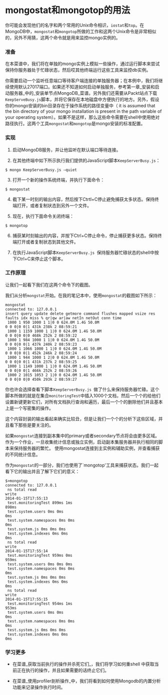 # mongostat和mongotop的用法

你可能会发现他们的名字和两个常用的Unix命令相识，`iostat`和`top`。在MongoDB中，`mongostat`和`mongotop`所做的工作和这两个Unix命令是非常相似的，另外不用猜，这两个命令就是用来监控mongo实例的。


### 准备 ###
在本菜谱中，我们将在单独的mongo实例上模拟一些操作，通过运行脚本来尝试保持你服务器处于忙碌状态，然后哎其他终端运行这些工具来监控db实例。

你需要启动一个监听任意端口等待客户端连接的单独服务器；在本例中，我们将继续使用默认27017端口。如果还不知道如何启动单独服务，参考第一章_安装和启动服务器_中的_安装单节点MongoDB_菜谱。另外我们还需要从Packt站点下载`KeepServeBusy.js`脚本，并将它保存在本地磁盘中方便执行的地方。另外，假设你的mongo安装的bin目录存在于操作系统的路径变量中（ it is assumed that the bin directory of your mongo installation
is present in the path variable of your operating system）。如果不是这样，那么这些命令需要在shell中使用绝对路径执行。这两个工具`mongostat`和`mongotop`是mongo安装的标准配置。


### 实现 ###
1. 启动MongoDB服务，并让他监听在默认端口等待连接。

2. 在其他终端中如下所示执行我们提供的JavaScript脚本`KeepServerBusy.js`：
```
$ mongo KeepServerBusy.js –quiet
```

3. 打开一个新的操作系统终端，并执行下面命令：
```
$ mongostat
```

4. 截下某一时刻的输出内容，然后按下Ctrtl+C停止避免捕获太多状态。保持终端打开，或者复制状态到另外一个文件。

5. 现在，执行下面命令关闭终端：
```
$ mongotop
```

6. 捕获某时刻输出的内容，并按下Ctrl+C停止命令，停止捕获更多状态。保持终端打开或者复制状态到其他文件。

7. 在执行JavaScript脚本`KeepServerBusy.js `保持服务器忙碌状态的shell中按下Ctrl+C来停止这个脚本。


### 工作原理 ###
让我们一起看下我们在这两个命令下的截图。

我们从分析`mongstat`开始。在我的笔记本中，使用`mongostat`的截图如下所示：
```
mongostat
connected to: 127.0.0.1
insert query update delete getmore command flushes mapped vsize res
faults idx miss % qr|qw ar|aw netIn netOut conn time
 1000 1 950 1000 1 1|0 0 624.0M 1.4G 50.0M
0 0 0|0 0|1 431k 238k 2 08:59:21
 1000 1 1159 1000 1 1|0 0 624.0M 1.4G 50.0M
0 0 0|0 0|0 468k 252k 2 08:59:22
 1000 1 984 1000 1 1|0 0 624.0M 1.4G 50.0M
0 0 0|0 0|1 437k 240k 2 08:59:23
 1000 1 1066 1000 1 1|0 0 624.0M 1.4G 50.0M
0 0 0|0 0|1 452k 246k 2 08:59:24
 1000 1 944 1000 1 2|0 0 624.0M 1.4G 50.0M
0 0 0|0 0|1 431k 237k 2 08:59:25
 1000 1 1149 1000 1 1|0 0 624.0M 1.4G 50.0M
0 0 0|0 0|1 466k 252k 2 08:59:26
 1000 2 1015 1053 2 1|0 0 624.0M 1.4G 50.0M
0 0 0|0 0|0 450k 293k 2 08:59:27
```

你也许会选择查看下脚本`KeepServerBusy.js `做了什么来保持服务器忙碌。这个脚本所做的就是在集合`monitoringTest`中插入1000个文档，然后一个个的给他们设置新键更新它们，对所有文档执行查询和遍历，最后一个个的删除他们并且基本上是一个写密集的操作。

这个内容封装的输出看起来确实比较丑，但是让我们一个个的分析下这些区域，并且看下那些是要关注的。


<!-- 省略表格 -->

如果`mongostat`连接到副本集中的primary或者secondary节点将会由更多区域。作为一个作业，一旦收集统计信息或独立实例，启动副本集服务器并执行相同的脚本来保持服务器的繁忙。 使用mongostat连接到主实例和辅助实例，并查看捕获的不同统计信息。


作为`mongostat`的一部分，我们也使用了`mongotop'工具来捕获状态。我们一起看下它的输出并且了解下它们的意义：
```
$>mongotop
connected to: 127.0.0.1
 ns total read
write
2014-01-15T17:55:13
 test.monitoringTest 899ms 1ms
898ms
 test.system.users 0ms 0ms
0ms
 test.system.namespaces 0ms 0ms
0ms
 test.system.js 0ms 0ms 0ms
 test.system.indexes 0ms 0ms
0ms
 ns total read
write
2014-01-15T17:55:14
 test.monitoringTest 959ms 0ms
959ms
 test.system.users 0ms 0ms 0ms
 test.system.namespaces 0ms 0ms
0ms
 test.system.js 0ms 0ms 0ms
 test.system.indexes 0ms 0ms
0ms
 ns total read
write
2014-01-15T17:55:15
 test.monitoringTest 954ms 1ms
953ms
 test.system.users 0ms 0ms
0ms
 test.system.namespaces 0ms 0ms
0ms
 test.system.js 0ms 0ms 0ms
 test.system.indexes 0ms 0ms
0ms
```

<!-- 省略了部分内容 -->
### 学习更多 ###
+ 在菜谱_获取当前执行的操作并杀死它们_，我们将学习如何重shell
中获取当前正在执行的操作，并且如果需要的话终止它们。

+ 在菜谱_使用profiler剖析操作_中，我们将看到如何使用Mongodb的内置分析功能来记录操作执行时间。